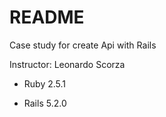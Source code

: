 # README

Case study for create Api with Rails  

Instructor: Leonardo Scorza  


* Ruby 2.5.1

* Rails 5.2.0
